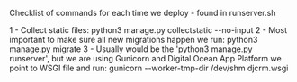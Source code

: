 Checklist of commands for each time we deploy - found in runserver.sh

1 - Collect static files: python3 manage.py collectstatic --no-input
2 - Most important to make sure all new migrations happen we run: python3 manage.py migrate
3 - Usually would be the 'python3 manage.py runserver', but we are using Gunicorn and Digital Ocean App Platform we point to WSGI file and run: gunicorn --worker-tmp-dir /dev/shm djcrm.wsgi

